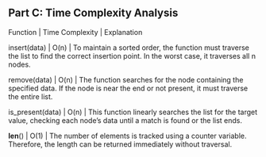 ## Part C: Time Complexity Analysis

Function	    | Time Complexity |	Explanation

insert(data)	| O(n)	| To maintain a sorted order, the function must traverse the list to find the correct insertion point. In the worst case, it traverses all n nodes.

remove(data)	| O(n)	| The function searches for the node containing the specified data. If the node is near the end or not present, it must traverse the entire list.

is_present(data)	| O(n)	| This function linearly searches the list for the target value, checking each node’s data until a match is found or the list ends.

__len__()	| O(1)	| The number of elements is tracked using a counter variable. Therefore, the length can be returned immediately without traversal.
